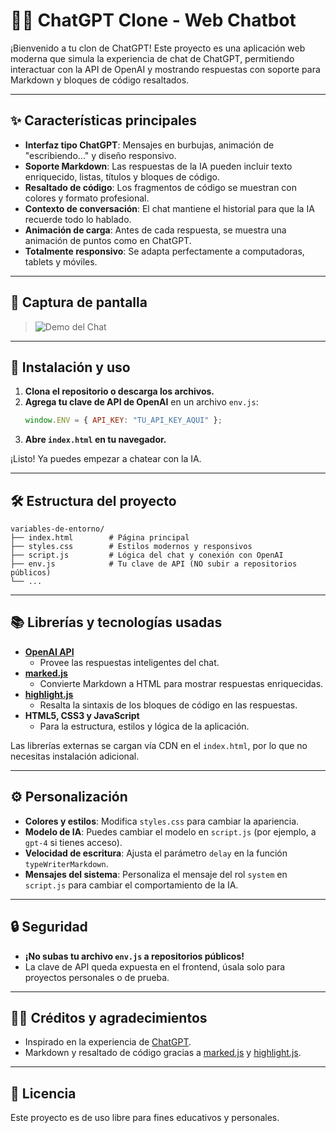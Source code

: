 # 🧑‍💻 ChatGPT Clone - Web Chatbot

¡Bienvenido a tu clon de ChatGPT! Este proyecto es una aplicación web moderna que simula la experiencia de chat de ChatGPT, permitiendo interactuar con la API de OpenAI y mostrando respuestas con soporte para Markdown y bloques de código resaltados.

---

## ✨ Características principales

- **Interfaz tipo ChatGPT**: Mensajes en burbujas, animación de "escribiendo..." y diseño responsivo.
- **Soporte Markdown**: Las respuestas de la IA pueden incluir texto enriquecido, listas, títulos y bloques de código.
- **Resaltado de código**: Los fragmentos de código se muestran con colores y formato profesional.
- **Contexto de conversación**: El chat mantiene el historial para que la IA recuerde todo lo hablado.
- **Animación de carga**: Antes de cada respuesta, se muestra una animación de puntos como en ChatGPT.
- **Totalmente responsivo**: Se adapta perfectamente a computadoras, tablets y móviles.

---

## 📸 Captura de pantalla

> ![Demo del Chat](./screenshot.png)

---

## 🚀 Instalación y uso

1. **Clona el repositorio o descarga los archivos.**
2. **Agrega tu clave de API de OpenAI** en un archivo `env.js`:
   ```js
   window.ENV = { API_KEY: "TU_API_KEY_AQUI" };
   ```
3. **Abre `index.html` en tu navegador.**

¡Listo! Ya puedes empezar a chatear con la IA.

---

## 🛠️ Estructura del proyecto

```
variables-de-entorno/
├── index.html        # Página principal
├── styles.css        # Estilos modernos y responsivos
├── script.js         # Lógica del chat y conexión con OpenAI
├── env.js            # Tu clave de API (NO subir a repositorios públicos)
└── ...
```

---

## 📚 Librerías y tecnologías usadas

- **[OpenAI API](https://platform.openai.com/docs/api-reference/chat/create)**
  - Provee las respuestas inteligentes del chat.
- **[marked.js](https://github.com/markedjs/marked)**
  - Convierte Markdown a HTML para mostrar respuestas enriquecidas.
- **[highlight.js](https://highlightjs.org/)**
  - Resalta la sintaxis de los bloques de código en las respuestas.
- **HTML5, CSS3 y JavaScript**
  - Para la estructura, estilos y lógica de la aplicación.

Las librerías externas se cargan vía CDN en el `index.html`, por lo que no necesitas instalación adicional.

---

## ⚙️ Personalización

- **Colores y estilos**: Modifica `styles.css` para cambiar la apariencia.
- **Modelo de IA**: Puedes cambiar el modelo en `script.js` (por ejemplo, a `gpt-4` si tienes acceso).
- **Velocidad de escritura**: Ajusta el parámetro `delay` en la función `typeWriterMarkdown`.
- **Mensajes del sistema**: Personaliza el mensaje del rol `system` en `script.js` para cambiar el comportamiento de la IA.

---

## 🔒 Seguridad
- **¡No subas tu archivo `env.js` a repositorios públicos!**
- La clave de API queda expuesta en el frontend, úsala solo para proyectos personales o de prueba.

---

## 👨‍💻 Créditos y agradecimientos

- Inspirado en la experiencia de [ChatGPT](https://chat.openai.com/).
- Markdown y resaltado de código gracias a [marked.js](https://github.com/markedjs/marked) y [highlight.js](https://highlightjs.org/).

---

## 📝 Licencia

Este proyecto es de uso libre para fines educativos y personales. 